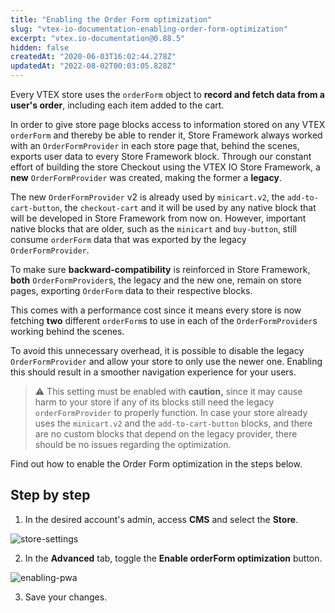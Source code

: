 ```yaml
---
title: "Enabling the Order Form optimization"
slug: "vtex-io-documentation-enabling-order-form-optimization"
excerpt: "vtex.io-documentation@0.88.5"
hidden: false
createdAt: "2020-06-03T16:02:44.278Z"
updatedAt: "2022-08-02T00:03:05.828Z"
---
```

Every VTEX store uses the `orderForm` object to **record and fetch data from a user's order**, including each item added to the cart.

In order to give store page blocks access to information stored on any VTEX `orderForm` and thereby be able to render it,  Store Framework always worked with an `OrderFormProvider` in each store page that, behind the scenes, exports user data to every Store Framework block.
Through our constant effort of building the store Checkout using the VTEX IO Store Framework, a **new** `OrderFormProvider` was created, making the former a **legacy**.

The new `OrderFormProvider` v2 is already used by `minicart.v2`, the `add-to-cart-button`, the `checkout-cart` and it will be used by any native block that will be developed in Store Framework from now on. However, important native blocks that are older, such as the `minicart` and `buy-button`, still consume `orderForm` data that was exported by the legacy `OrderFormProvider`.

To make sure **backward-compatibility** is reinforced in Store Framework,  **both** `OrderFormProvider`s, the legacy and the new one, remain on store pages, exporting `OrderForm` data to their respective blocks.

This comes with a performance cost since it means every store is now fetching **two** different `orderForm`s to use in each of the `OrderFormProvider`s working behind the scenes.

To avoid this unnecessary overhead, it is possible to disable the legacy `OrderFormProvider` and allow your store to only use the newer one. Enabling this should result in a smoother navigation experience for your users.

>⚠️ This setting must be enabled with <strong>caution,</strong> since it may cause harm to your store if any of its blocks still need the legacy `orderFormProvider` to properly function. In case your store already uses the `minicart.v2` and the `add-to-cart-button` blocks, and there are no custom blocks that depend on the legacy provider, there should be no issues regarding the optimization.

Find out how to enable the Order Form optimization in the steps below.

## Step by step

1. In the desired account's admin, access **CMS** and select the **Store**.

![store-settings](https://user-images.githubusercontent.com/27777263/76884738-e8c92e00-685c-11ea-8448-599ae595cf35.png)

2. In the **Advanced** tab, toggle the **Enable orderForm optimization** button.

![enabling-pwa](https://user-images.githubusercontent.com/27777263/76884611-b5869f00-685c-11ea-9999-c867b5500771.png)

3. Save your changes.